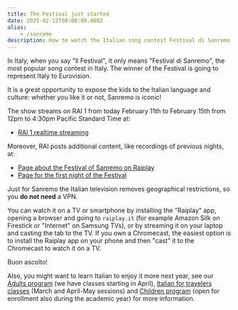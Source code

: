 ```yaml
---
title: The Festival just started
date: 2025-02-12T00:00:00.000Z
alias:
    - /sanremo
description: How to watch the Italian song contest Festival di Sanremo for free
---
```


In Italy, when you say "Il Festival", it only means "Festival di Sanremo", the most popular song contest in Italy. The winner of the Festival is going to represent Italy to Eurovision.

It is a great opportunity to expose the kids to the Italian language and culture: whether you like it or not, Sanremo is iconic!

The show streams on RAI 1 from today February 11th to February 15th from 12pm to 4:30pm Pacific Standard Time at:

* [RAI 1 realtime streaming](https://www.raiplay.it/dirette/rai1)

Moreover, RAI posts additional content, like recordings of previous nights, at:

* [Page about the Festival of Sanremo on Raiplay](https://www.rai.it/programmi/sanremo/)
* [Page for the first night of the Festival](https://www.raiplay.it/video/2025/02/Sanremo-2025-75-Festival-della-Canzone-Italiana-Prima-serata-del-11022025-d6cc68b8-c90a-4e0b-8bf9-88ce0de3ce69.html)

Just for Sanremo the Italian television removes geographical restrictions, so you **do not need** a VPN.

You can watch it on a TV or smartphone by installing the "Raiplay" app, opening a browser and going to `raiplay.it` (for example Amazon Silk on Firestick or "Internet" on Samsung TVs), or by streaming it on your laptop and casting the tab to the TV.
If you own a Chromecast, the easiest option is to install the Raiplay app on your phone and then "cast" it to the Chromecast to watch it on a TV.

Buon ascolto!

Also, you might want to learn Italian to enjoy it more next year, see our [Adults program](/adults) (we have classes starting in April), [Italian for travelers classes](/travelers) (March and April-May sessions) and [Children program](/classes) (open for enrollment also during the academic year) for more information.
